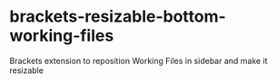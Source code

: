 # brackets-resizable-bottom-working-files

Brackets extension to reposition Working Files in sidebar and make it resizable
